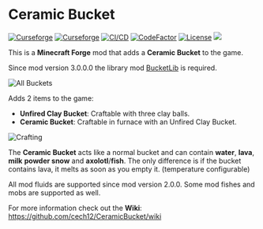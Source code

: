 # Ceramic Bucket 

[![Curseforge](http://cf.way2muchnoise.eu/full_363799_downloads(0D0D0D-F16436-fff-010101-fff).svg)](https://www.curseforge.com/minecraft/mc-mods/ceramic-bucket)
[![Curseforge](http://cf.way2muchnoise.eu/versions/For%20MC_363799_all(0D0D0D-F16436-fff-010101).svg)](https://www.curseforge.com/minecraft/mc-mods/ceramic-bucket/files)
[![CI/CD](https://github.com/cech12/CeramicBucket/actions/workflows/cicd-workflow.yml/badge.svg)](https://github.com/cech12/CeramicBucket/actions/workflows/cicd-workflow.yml)
[![CodeFactor](https://www.codefactor.io/repository/github/cech12/ceramicbucket/badge)](https://www.codefactor.io/repository/github/cech12/ceramicbucket)
[![License](https://img.shields.io/github/license/cech12/CeramicBucket)](http://opensource.org/licenses/MIT) 
[![](https://img.shields.io/discord/752506676719910963.svg?style=flat&color=informational&logo=discord&label=Discord)](https://discord.gg/gRUFH5t)

This is a **Minecraft Forge** mod that adds a **Ceramic Bucket** to the game.

Since mod version 3.0.0.0 the library mod [BucketLib](https://www.curseforge.com/minecraft/mc-mods/bucketlib) is required.

![All Buckets](https://raw.githubusercontent.com/cech12/CeramicBucket/1.18/material/all_buckets.png)

Adds 2 items to the game:

* **Unfired Clay Bucket**: Craftable with three clay balls.
* **Ceramic Bucket**: Craftable in furnace with an Unfired Clay Bucket.

![Crafting](https://raw.githubusercontent.com/cech12/CeramicBucket/1.18/material/crafting.png)

The **Ceramic Bucket** acts like a normal bucket and can contain **water**, **lava**, **milk** **powder snow** and **axolotl**/**fish**.
The only difference is if the bucket contains lava, it melts as soon as you empty it. (temperature configurable)

All mod fluids are supported since mod version 2.0.0.
Some mod fishes and mobs are supported as well.

For more information check out the **Wiki**: https://github.com/cech12/CeramicBucket/wiki